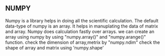 ## NUMPY
Numpy is a library helps in doing all the scientific calculation.
The default data-type of numpy is an array. It helps in manuplating the data of matrix and array.
Numpy does calculation fastly over arrays.
we can create an array using numpy by using "numpy.array()" and "numpy.arange()" function.
check the dimension of array,metrix by "numpy.ndim"
check the shape of array and matrix using 'numpy.shape'
